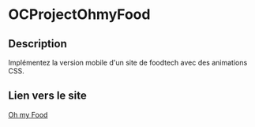 ﻿# OCProjectOhmyFood

 ## Description
 Implémentez la version mobile d'un site de foodtech avec des animations CSS.

 ## Lien vers le site
 [Oh my Food](https://github.com/ChristianFezard/ChristianFezard_3_31012022/deployments/github-pages)
